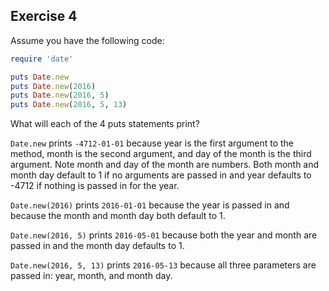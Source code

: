 ## Exercise 4

Assume you have the following code:

```ruby
require 'date'

puts Date.new
puts Date.new(2016)
puts Date.new(2016, 5)
puts Date.new(2016, 5, 13)
```

What will each of the 4 puts statements print?

```Date.new``` prints ```-4712-01-01``` because year is the first argument to the method, month is the second argument, and day of the month is the
third argument.  Note month and day of the month are numbers.  Both month and month day default to 1 if no arguments are passed in and year defaults to
-4712 if nothing is passed in for the year.

```Date.new(2016)``` prints ```2016-01-01``` because the year is passed in and because the month and month day both default to 1.

```Date.new(2016, 5)``` prints ```2016-05-01``` because both the year and month are passed in and the month day defaults to 1.

```Date.new(2016, 5, 13)``` prints ```2016-05-13``` because all three parameters are passed in: year, month, and month day. 

